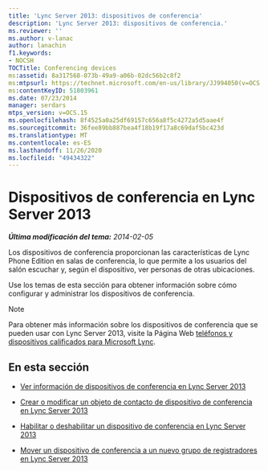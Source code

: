 ```yaml
---
title: 'Lync Server 2013: dispositivos de conferencia'
description: 'Lync Server 2013: dispositivos de conferencia.'
ms.reviewer: ''
ms.author: v-lanac
author: lanachin
f1.keywords:
- NOCSH
TOCTitle: Conferencing devices
ms:assetid: 8a317568-073b-49a9-a06b-02dc56b2c8f2
ms:mtpsurl: https://technet.microsoft.com/en-us/library/JJ994050(v=OCS.15)
ms:contentKeyID: 51803961
ms.date: 07/23/2014
manager: serdars
mtps_version: v=OCS.15
ms.openlocfilehash: 8f4525a0a25df69157c656a8f5c4272a5d5aae4f
ms.sourcegitcommit: 36fee89bb887bea4f18b19f17a8c69daf5bc423d
ms.translationtype: MT
ms.contentlocale: es-ES
ms.lasthandoff: 11/26/2020
ms.locfileid: "49434322"
---
```

# <a name="conferencing-devices-in-lync-server-2013"></a>Dispositivos de conferencia en Lync Server 2013

<div data-xmlns="http://www.w3.org/1999/xhtml">

<div class="topic" data-xmlns="http://www.w3.org/1999/xhtml" data-msxsl="urn:schemas-microsoft-com:xslt" data-cs="https://msdn.microsoft.com/">

<div data-asp="https://msdn2.microsoft.com/asp">



</div>

<div id="mainSection">

<div id="mainBody">

<span> </span>

_**Última modificación del tema:** 2014-02-05_

Los dispositivos de conferencia proporcionan las características de Lync Phone Edition en salas de conferencia, lo que permite a los usuarios del salón escuchar y, según el dispositivo, ver personas de otras ubicaciones.

Use los temas de esta sección para obtener información sobre cómo configurar y administrar los dispositivos de conferencia.

<div>


> [!NOTE]  
> Para obtener más información sobre los dispositivos de conferencia que se pueden usar con Lync Server 2013, visite la Página Web <A href="https://technet.microsoft.com/lync/gg278164.aspx">teléfonos y dispositivos calificados para Microsoft Lync</A>.



</div>

<div>

## <a name="in-this-section"></a>En esta sección

  - [Ver información de dispositivos de conferencia en Lync Server 2013](lync-server-2013-view-conferencing-device-information.md)

  - [Crear o modificar un objeto de contacto de dispositivo de conferencia en Lync Server 2013](lync-server-2013-create-or-modify-a-conferencing-device-contact-object.md)

  - [Habilitar o deshabilitar un dispositivo de conferencia en Lync Server 2013](lync-server-2013-enable-or-disable-a-conferencing-device.md)

  - [Mover un dispositivo de conferencia a un nuevo grupo de registradores en Lync Server 2013](lync-server-2013-move-a-conferencing-device-to-a-new-registrar-pool.md)

</div>

</div>

<span> </span>

</div>

</div>

</div>
